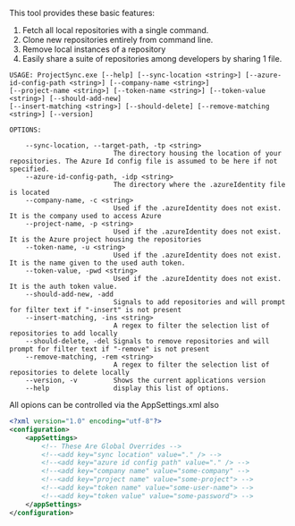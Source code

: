 <!-- (dl (section-meta Use)) -->

<!-- (dl (# Features)) -->

This tool provides these basic features:

1. Fetch all local repositories with a single command.
1. Clone new repositories entirely from command line.
1. Remove local instances of a repository
1. Easily share a suite of repositories among developers by sharing 1 file.

<!-- (dl (# Command Line Guide)) -->

```
USAGE: ProjectSync.exe [--help] [--sync-location <string>] [--azure-id-config-path <string>] [--company-name <string>]
[--project-name <string>] [--token-name <string>] [--token-value <string>] [--should-add-new]
[--insert-matching <string>] [--should-delete] [--remove-matching <string>] [--version]

OPTIONS:

    --sync-location, --target-path, -tp <string>
                          The directory housing the location of your repositories. The Azure Id config file is assumed to be here if not specified.
    --azure-id-config-path, -idp <string>
                          The directory where the .azureIdentity file is located
    --company-name, -c <string>
                          Used if the .azureIdentity does not exist. It is the company used to access Azure
    --project-name, -p <string>
                          Used if the .azureIdentity does not exist. It is the Azure project housing the repositories
    --token-name, -u <string>
                          Used if the .azureIdentity does not exist. It is the name given to the used auth token.
    --token-value, -pwd <string>
                          Used if the .azureIdentity does not exist. It is the auth token value.
    --should-add-new, -add
                          Signals to add repositories and will prompt for filter text if "-insert" is not present
    --insert-matching, -ins <string>
                          A regex to filter the selection list of repositories to add locally
    --should-delete, -del Signals to remove repositories and will prompt for filter text if "-remove" is not present
    --remove-matching, -rem <string>
                          A regex to filter the selection list of repositories to delete locally
    --version, -v         Shows the current applications version
    --help                display this list of options.
```

<!-- (dl (# AppSettings.xml)) -->
All opions can be controlled via the AppSettings.xml also

```xml
<?xml version="1.0" encoding="utf-8"?>
<configuration>
    <appSettings>
        <!-- These Are Global Overrides -->
        <!--<add key="sync location" value="." /> -->
        <!--<add key="azure id config path" value="." /> -->
        <!--<add key="company name" value="some-company" -->
        <!--<add key="project name" value="some-project"> -->
        <!--<add key="token name" value="some-user-name"> -->
        <!--<add key="token value" value="some-password"> -->
    </appSettings>
</configuration>
```